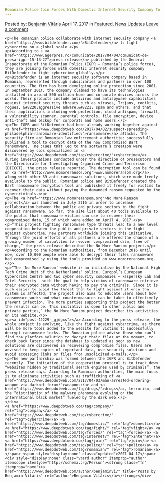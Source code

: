 ```yaml
---
Romanian Police Join Forces With Domestic Internet Security Company To Fight Cybercrime
---
```

<article class="post-listing post-19229 post type-post status-publish format-standard has-post-thumbnail hentry  tag-company tag-cybercrime tag-domestic tag-fight tag-forces tag-internet tag-join tag-police tag-romanian tag-security">
    <div class="post-inner">
        <span>Posted by: <a href="https://www.deepdotweb.com/author/benjaminvi/" title="">Benjamin Vitáris </a></span>
    <span>April 17, 2017</span>
    <span>in <a href="https://www.deepdotweb.com/category/deepdot-news/" rel="category tag">Featured</a>, <a href="https://www.deepdotweb.com/category/news-updates/" rel="category tag">News Updates</a></span>
    <span><a href="https://www.deepdotweb.com/2017/04/17/romanian-police-join-forces-domestic-internet-security-company-fight-cybercrime/#respond">Leave a comment</a></span>
    </p>
    <div class="clear"></div>
    
    <p>The Romanian police collaborate with internet security company <a href="https://www.bitdefender.com/">BitDefender</a> to fight cybercrime on a global scale.</p>
    <p>According to a <a href="https://www.agerpres.ro/comunicate/2017/04/04/comunicat-de-presa-igpr-15-13-27">press release</a> published by the General Inspectorate of the Romanian Police (IGPR – Romania’s police force), they are joining forces with domestic internet security company BitDefender to fight cybercrime globally.</p>
    <p>Bitdefender is an internet security software company based in Romania, represented through subsidiaries and partners in over 100 countries. The firm has been developing online protection since 2001. In September 2014, the company claimed to have its technologies installed in around 500 million home and corporate devices across the world. Their products include antivirus and antispyware capabilities against internet security threats such as viruses, Trojans, rootkits, rogues, &#8220;aggressive adware,&#8221; spam and others, and that their applications including web protection, cloud antispam, firewall, a vulnerability scanner, parental controls, file encryption, device anti-theft and backup for corporate and home users.</p>
    <p>The IGPR and BitDefender had been already working together against <a href="https://www.deepdotweb.com/2017/04/02/suspect-spreading-philadelphia-ransomware-identified/">ransomware</a> attacks. The security firm and Romanian law enforcement authorities successfully published a tool to decrypt data of the now compromised Bart ransomware. The clues that led to the software’s creation were discovered by cops specialized in <a href="https://www.deepdotweb.com/tag/cybercrime/">cybercrime</a> during investigations conducted under the direction of prosecutors and the Directorate for Investigating Organized Crime and Terrorism (DIICOT), the press release reported. The decryption tool can be found on <a href="http://www.nomoreransom.org">www.nomoreransom.org</a>, along with other 39 anti-ransomware solutions, which were made freely available to the public. Romanian police and BitDefender created the Bart ransomware decryption tool and published it freely for victims to recover their data without paying the demanded ransom requested by the cybercriminals.</p>
    <p>The <a href="https://www.nomoreransom.org">No More Ransom project</a> was launched in July 2016 in order to increase collaboration between the public and private sectors in the fight against ransomware. So far, the site list about 40 tools available to the public that ransomware victims can use to recover their compromised data, 15 of which were added on April 4, 2017.</p>
    <p>“This project fighting ransomware type threats lead to a new level cooperation between the public and private sectors in the fight against cybercrime, new partners worldwide joining this initiative. Through the joint efforts of all partners are offered the chance of a growing number of casualties to recover compromised data, free of charge,” the press release described the No More Ransom project.</p>
    <p>According to the Romanian authorities, from December 2016 until now, over 10,000 people were able to decrypt their files ransomware had compromised by using the tools provided on www.nomoreransom.org.</p>
    <p>“The ‘No More Ransom’ website is an initiative by the National High Tech Crime Unit of the Netherlands’ police, Europol’s European Cybercrime Centre and two cyber security companies – Kaspersky Lab and Intel Security – with the goal to help victims of ransomware retrieve their encrypted data without having to pay the criminals. Since it is much easier to avoid the threat than to fight against it once the system is affected, the project also aims to educate users about how ransomware works and what countermeasures can be taken to effectively prevent infection. The more parties supporting this project the better the results can be. This initiative is open to other public and private parties,” the No More Ransom project described its activities on its website.</p>
    <p><a id="post-19229-_gjdgxs"></a> According to the press release, the whole project is evolving, like the fight against cybercrime, as there will be more tools added to the website for victims to successfully decrypt ransomware locks. The Romanian police advise those who can’t find the platform solution to decrypt their files at the moment, to check back later since the database is updated as soon as new solutions are discovered in recovering compromise files. Users are advised to keep copies of important data, use security solutions and avoid accessing links or files from unsolicited e-mails.</p>
    <p>The new partnership was formed between the IGPR and BitDefender recently. The initiative of the cooperation protocol is to track down “websites hidden by traditional search engines used by criminals”, the press release says. According to Romanian authorities, the main focus is to eliminate activities such as trafficking of <a href="https://www.deepdotweb.com/2017/04/03/man-arrested-ordering-weapon-via-darknet-forum/">weapons</a> and <a href="https://www.deepdotweb.com/tag/drugs/">drugs</a>, terrorism, and the “distribution of the malware phenomena evolving on the international black market” fueled by the dark web.</p>
    </div>
    <a href="https://www.deepdotweb.com/tag/company/" rel="tag">company</a> <a href="https://www.deepdotweb.com/tag/cybercrime/" rel="tag">cybercrime</a> <a href="https://www.deepdotweb.com/tag/domestic/" rel="tag">domestic</a> <a href="https://www.deepdotweb.com/tag/fight/" rel="tag">fight</a> <a href="https://www.deepdotweb.com/tag/forces/" rel="tag">forces</a> <a href="https://www.deepdotweb.com/tag/internet/" rel="tag">internet</a> <a href="https://www.deepdotweb.com/tag/join/" rel="tag">join</a> <a href="https://www.deepdotweb.com/tag/police/" rel="tag">police</a> <a href="https://www.deepdotweb.com/tag/romanian/" rel="tag">romanian</a> </span> <span style="display:none" class="updated">2017-04-17</span>
    <div style="display:none" class="vcard author" itemprop="author" itemscope itemtype="http://schema.org/Person"><strong class="fn" itemprop="name"><a href="https://www.deepdotweb.com/author/benjaminvi/" title="Posts by Benjamin Vitáris" rel="author">Benjamin Vitáris</a></strong></div>
    
